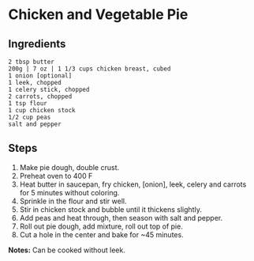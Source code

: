 # Chicken and Vegetable Pie #

## Ingredients ##

```
2 tbsp butter
200g | 7 oz | 1 1/3 cups chicken breast, cubed
1 onion [optional]
1 leek, chopped
1 celery stick, chopped
2 carrots, chopped
1 tsp flour
1 cup chicken stock
1/2 cup peas
salt and pepper
```

## Steps ##
1. Make pie dough, double crust. 
2. Preheat oven to 400 F
3. Heat butter in saucepan, fry chicken, [onion], leek, celery and carrots for 5 minutes without coloring.
4. Sprinkle in the flour and stir well. 
5. Stir in chicken stock and bubble until it thickens slightly.
6. Add peas and heat through, then season with salt and pepper.
7. Roll out pie dough, add mixture, roll out top of pie. 
8. Cut a hole in the center and bake for ~45 minutes. 


**Notes:**
Can be cooked without leek.
